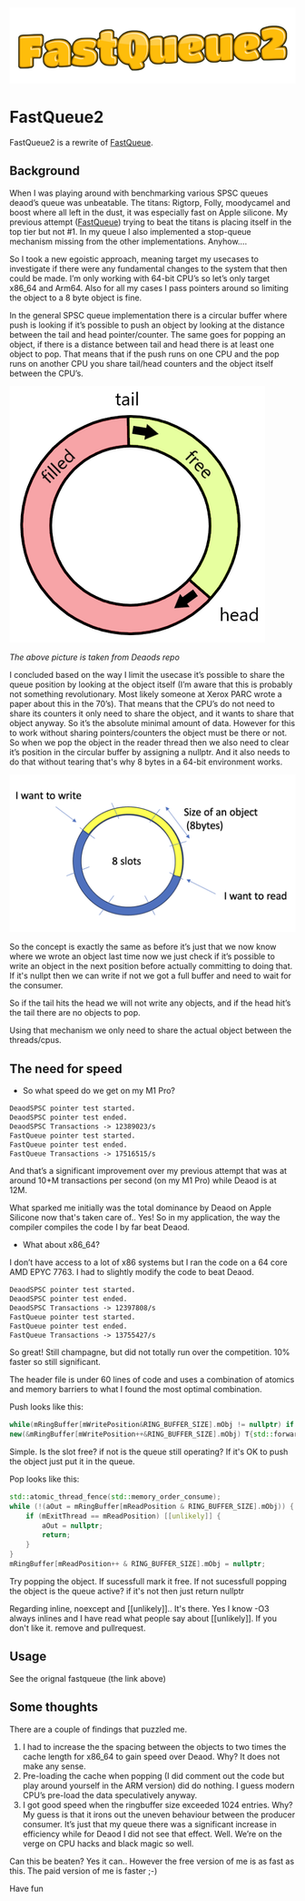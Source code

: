 ![Logo](fastqueue2.png)

# FastQueue2

FastQueue2 is a rewrite of [FastQueue](https://github.com/andersc/fastqueue). 

## Background

When I was playing around with benchmarking various SPSC queues deaod’s queue was unbeatable. The titans: Rigtorp, Folly, moodycamel and boost where all left in the dust, it was especially fast on Apple silicone. My previous attempt ([FastQueue](https://github.com/andersc/fastqueue)) trying to beat the titans is placing itself in the top tier but not #1. In my queue I also implemented a stop-queue mechanism missing from the other implementations. Anyhow….

So I took a new egoistic approach, meaning target my usecases to investigate if there were any fundamental changes to the system that then could be made. I’m only working with 64-bit CPU’s so let’s only target x86_64 and Arm64. Also for all my cases I pass pointers around so limiting the object to a 8 byte object is fine.

In the general SPSC queue implementation there is a circular buffer where push is looking if it’s possible to push an object by looking at the distance between the tail and head pointer/counter. The same goes for popping an object, if there is a distance between tail and head there is at least one object to pop. That means that if the push runs on one CPU and the pop runs on another CPU you share tail/head counters and the object itself between the CPU’s. 

![(deaods ringbuffer picture)](ring_buffer_concept.png)

*The above picture is taken from Deaods repo*

I concluded based on the way I limit the usecase it’s possible to share the queue position by looking at the object itself (I’m aware that this is probably not something revolutionary. Most likely someone at Xerox PARC wrote a paper about this in the 70’s). That means that the CPU’s do not need to share its counters it only need to share the object, and it wants to share that object anyway. So it’s the absolute minimal amount of data. 
However for this to work without sharing pointers/counters the object must be there or not. So when we pop the object in the reader thread then we also need to clear it’s position in the circular buffer by assigning a nullptr. And it also needs to do that without tearing that's why 8 bytes in a 64-bit environment works.

![(my ringbuffer picture)](ringbuffer.png)

So the concept is exactly the same as before it’s just that we now know where we wrote an object last time now we just check if it’s possible to write an object in the next position before actually committing to doing that. If it's nullpt then we can write if not we got a full buffer and need to wait for the consumer.

So if the tail hits the head we will not write any objects, and if the head hit’s the tail there are no objects to pop.

Using that mechanism we only need to share the actual object between the threads/cpus.

## The need for speed

* So what speed do we get on my M1 Pro?

```
DeaodSPSC pointer test started.
DeaodSPSC pointer test ended.
DeaodSPSC Transactions -> 12389023/s
FastQueue pointer test started.
FastQueue pointer test ended.
FastQueue Transactions -> 17516515/s
```

And that’s a significant improvement over my previous attempt that was at around 10+M transactions per second (on my M1 Pro) while Deaod is at 12M.

What sparked me initially was the total dominance by Deaod on Apple Silicone now that's taken care of.. Yes! So in my application, the way the compiler compiles the code I by far beat Deaod. 

* What about x86_64?  

I don’t have access to a lot of x86 systems but I ran the code on a 64 core AMD EPYC 7763. I had to slightly modify the code to beat Deaod.

```
DeaodSPSC pointer test started.
DeaodSPSC pointer test ended.
DeaodSPSC Transactions -> 12397808/s
FastQueue pointer test started.
FastQueue pointer test ended.
FastQueue Transactions -> 13755427/s
```

So great! Still champagne, but did not totally run over the competition. 10% faster so still significant. 

The header file is under 60 lines of code and uses a combination of atomics and memory barriers to what I found the most optimal combination.

Push looks like this:

```cpp
while(mRingBuffer[mWritePosition&RING_BUFFER_SIZE].mObj != nullptr) if (mExitThreadSemaphore) [[unlikely]] return;
new(&mRingBuffer[mWritePosition++&RING_BUFFER_SIZE].mObj) T{std::forward<Args>(args)...};
```
Simple. Is the slot free? if not is the queue still operating?
If it's OK to push the object just put it in the queue.

Pop looks like this:

```cpp
std::atomic_thread_fence(std::memory_order_consume);
while (!(aOut = mRingBuffer[mReadPosition & RING_BUFFER_SIZE].mObj)) {
    if (mExitThread == mReadPosition) [[unlikely]] {
        aOut = nullptr;
        return;
    }
}
mRingBuffer[mReadPosition++ & RING_BUFFER_SIZE].mObj = nullptr;
```
Try popping the object. If sucessfull mark it free.
If not sucessfull popping the object is the queue active?
if it's not then just return nullptr


Regarding inline, noexcept and [[unlikely]].. It's there. Yes I know -O3 always inlines and I have read what people say about [[unlikely]].
If you don't like it. remove and pullrequest.

## Usage

See the orignal fastqueue (the link above)

## Some thoughts
There are a couple of findings that puzzled me. 
1.	I had to increase the the spacing between the objects to two times the cache length for x86_64 to gain speed over Deaod. Why? It does not make any sense.
2.	Pre-loading the cache when popping (I did comment out the code but play around yourself in the ARM version) did do nothing. I guess modern CPU’s pre-load the data speculatively anyway.
3.	I got good speed when the ringbuffer size exceeded 1024 entries. Why? My guess is that it irons out the uneven behaviour between the producer consumer. It’s just that my queue there was a significant increase in efficiency while for Deaod I did not see that effect. Well. We’re on the verge on CPU hacks and black magic so well. 

Can this be beaten? Yes it can.. However the free version of me is as fast as this. The paid version of me is faster ;-)

Have fun 

